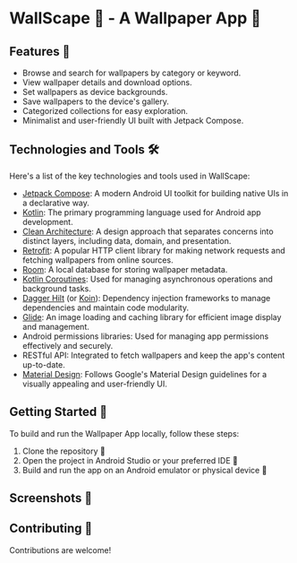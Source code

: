 # WallScape 🌄 - A Wallpaper App 📱

## Features 🚀
- Browse and search for wallpapers by category or keyword.
- View wallpaper details and download options.
- Set wallpapers as device backgrounds.
- Save wallpapers to the device's gallery.
- Categorized collections for easy exploration.
- Minimalist and user-friendly UI built with Jetpack Compose.

## Technologies and Tools 🛠️
Here's a list of the key technologies and tools used in WallScape:

- [Jetpack Compose](https://developer.android.com/jetpack/compose): A modern Android UI toolkit for building native UIs in a declarative way.
- [Kotlin](https://kotlinlang.org/): The primary programming language used for Android app development.
- [Clean Architecture](https://blog.cleancoder.com/uncle-bob/2012/08/13/the-clean-architecture.html): A design approach that separates concerns into distinct layers, including data, domain, and presentation.
- [Retrofit](https://square.github.io/retrofit/): A popular HTTP client library for making network requests and fetching wallpapers from online sources.
- [Room](https://developer.android.com/jetpack/androidx/releases/room): A local database for storing wallpaper metadata.
- [Kotlin Coroutines](https://kotlinlang.org/docs/coroutines-overview.html): Used for managing asynchronous operations and background tasks.
- [Dagger Hilt](https://developer.android.com/training/dependency-injection/hilt-android) (or [Koin](https://insert-koin.io/)): Dependency injection frameworks to manage dependencies and maintain code modularity.
- [Glide](https://github.com/bumptech/glide): An image loading and caching library for efficient image display and management.
- Android permissions libraries: Used for managing app permissions effectively and securely.
- RESTful API: Integrated to fetch wallpapers and keep the app's content up-to-date.
- [Material Design](https://material.io/design): Follows Google's Material Design guidelines for a visually appealing and user-friendly UI.

## Getting Started 🚀
To build and run the Wallpaper App locally, follow these steps:
1. Clone the repository 🔄
2. Open the project in Android Studio or your preferred IDE 📂
3. Build and run the app on an Android emulator or physical device 📱

## Screenshots 📸

## Contributing 🤝
Contributions are welcome!
